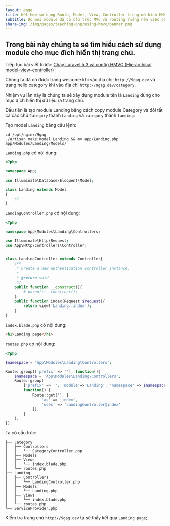 ```yaml
---
layout: page
title: Kết hợp sử dụng Route, Model, View, Controller trong mô hình HMVC.
subtitle: Do mỗi module đã có cấu trúc MVC và routing riêng nên việc phân chia công việc trỡ nên cực kì đơn giản.
share-img: /img/pages/teaching-php/using-hmvc/banner.png
---
```


## Trong bài này chúng ta sẽ tìm hiểu cách sử dụng module cho mục đích hiển thị trang chủ.

Tiếp tục bài viết trước: [Chạy Laravel 5.3 và config HMVC (Hierarchical model–view–controller)](/teaching-php-laravel-hmvc)

Chúng ta đã có được trang welcome khi vào địa chỉ: `http://9gag.dev` và trang hello category khi vào địa chỉ `http://9gag.dev/category`.

Nhiệm vụ lần này là chúng ta sẽ xây dựng module tên là `Landing` dùng cho mục đích hiển thị dữ liệu ra trang chủ.

Đầu tiên là tạo module Landing bằng cách copy module Category và đổi tất cả các chữ `Category` thành `Landing` và `category` thành `landing`.

Tạo model `Landing` bằng câu lệnh:

```bahs
cd /opt/nginx/9gag
./artisan make:model Landing && mv app/Landing.php app/Modules/Landing/Models/
```

`Landing.php` có nội dung:

```php
<?php

namespace App;

use Illuminate\Database\Eloquent\Model;

class Landing extends Model
{
    //
}
```

`LandingController.php` có nội dung:

```php
<?php

namespace App\Modules\Landing\Controllers;

use Illuminate\Http\Request;
use App\Http\Controllers\Controller;


class LandingController extends Controller{
    /**
     * Create a new authentication controller instance.
     *
     * @return void
     */
    public function __construct(){
        # parent::__construct();
    }
    public function index(Request $request){
        return view('Landing::index');
    }
}
```

`index.blade.php` có nội dung:

```html
<h1>Landing page</h1>
```

`routes.php` có nội dung:

```php
<?php

$namespace = 'App\Modules\Landing\Controllers';

Route::group(['prefix' => ''], function(){
    $namespace = 'App\Modules\Landing\Controllers';
    Route::group(
        ['prefix' => '', 'module'=>'Landing', 'namespace' => $namespace],
        function() {
            Route::get('', [
                'as' => 'index',
                'uses' => 'LandingController@index'
            ]);
        }
    );
});
```

Ta có cấu trúc:

```
├── Category
│   ├── Controllers
│   │   └── CategoryController.php
│   ├── Models
│   ├── Views
│   │   └── index.blade.php
│   └── routes.php
├── Landing
│   ├── Controllers
│   │   └── LandingController.php
│   ├── Models
│   │   └── Landing.php
│   ├── Views
│   │   └── index.blade.php
│   └── routes.php
└── ServiceProvider.php
```

Kiểm tra trang chủ `http://9gag.dev` ta sẽ thấy kết quả `Landing page`;